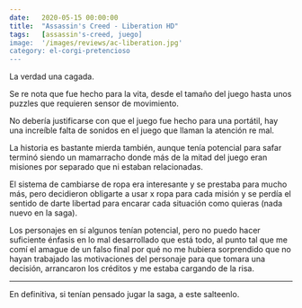 ```yaml
---
date:   2020-05-15 00:00:00
title:  "Assassin's Creed - Liberation HD"
tags:   [assassin's-creed, juego]
image:  '/images/reviews/ac-liberation.jpg'
category: el-corgi-pretencioso
---
```

La verdad una cagada.

Se re nota que fue hecho para la vita, desde el tamaño del juego hasta unos puzzles que requieren sensor de movimiento.

No debería justificarse con que el juego fue hecho para una portátil, hay una increíble falta de sonidos en el juego que llaman la atención re mal.

La historia es bastante mierda también, aunque tenía potencial para safar terminó siendo un mamarracho donde más de la mitad del juego eran misiones por separado que ni estaban relacionadas.

El sistema de cambiarse de ropa era interesante y se prestaba para mucho más, pero decidieron obligarte a usar x ropa para cada misión y se perdía el sentido de darte libertad para encarar cada situación como quieras (nada nuevo en la saga).

Los personajes en sí algunos tenían potencial, pero no puedo hacer suficiente énfasis en lo mal desarrollado que está todo, al punto tal que me comí el amague de un falso final por qué no me hubiera sorprendido que no hayan trabajado las motivaciones del personaje para que tomara una decisión, arrancaron los créditos y me estaba cargando de la risa.

<hr>

En definitiva, si tenían pensado jugar la saga, a este salteenlo.
